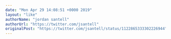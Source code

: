 ```yaml
---
date: "Mon Apr 29 14:08:51 +0000 2019"
layout: "like"
authorName: "jordan santell"
authorUrl: "https://twitter.com/jsantell"
originalPost: "https://twitter.com/jsantell/status/1122865333302226944"
---
```

